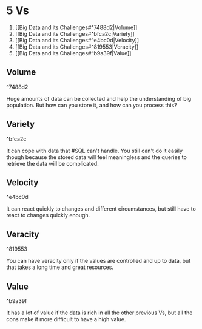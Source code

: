 # 5 Vs

1) [[Big Data and its Challenges#^7488d2|Volume]]
2) [[Big Data and its Challenges#^bfca2c|Variety]]
3) [[Big Data and its Challenges#^e4bc0d|Velocity]]
4) [[Big Data and its Challenges#^819553|Veracity]]
5) [[Big Data and its Challenges#^b9a39f|Value]]

## Volume

^7488d2

Huge amounts of data can be collected and help the understanding of big population. But how can you store it, and how can you process this?

## Variety

^bfca2c

It can cope with data that #SQL can't handle. You still can't do it easily though because the stored data will feel meaningless and the queries to retrieve the data will be complicated.

## Velocity

^e4bc0d

It can react quickly to changes and different circumstances, but still have to react to changes quickly enough.

## Veracity

^819553

You can have veracity only if the values are controlled and up to data, but that takes a long time and great resources.

## Value

^b9a39f

It has a lot of value if the data is rich in all the other previous Vs, but all the cons make it more difficult to have a high value.